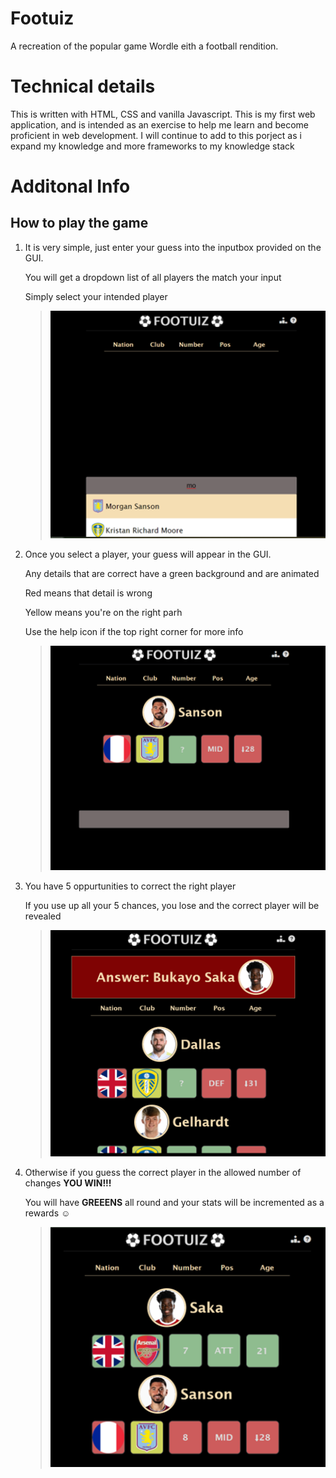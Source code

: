 # Footuiz

A recreation of the popular game Wordle eith a football rendition.

# Technical details

This is written with HTML, CSS and vanilla Javascript. This is my first web application, and is intended as an exercise to help me learn and become proficient in web development. I will continue to add to this porject as i expand my knowledge and more frameworks to my knowledge stack

# Additonal Info

## How to play the game

1.  It is very simple, just enter your guess into the inputbox provided on the GUI.

    You will get a dropdown list of all players the match your input

    Simply select your intended player

    > ![](/assets/howToPlay_img1.png)

2.  Once you select a player, your guess will appear in the GUI.

    Any details that are correct have a green background and are animated

    Red means that detail is wrong

    Yellow means you're on the right parh

    Use the help icon if the top right corner for more info

    > ![](/assets/howToPlay_img2.png)

3.  You have 5 oppurtunities to correct the right player

    If you use up all your 5 chances, you lose and the correct player will be revealed

    > ![](/assets/howToPlay_img3.png)

4.  Otherwise if you guess the correct player in the allowed number of changes **YOU WIN!!!**

    You will have **GREEENS** all round and your stats will be incremented as a rewards ☺

    > ![](/assets/howToPlay_img4.png)
